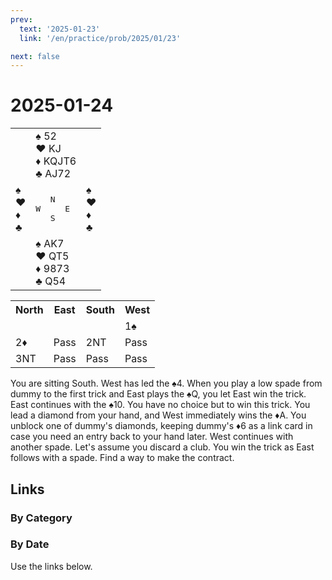 ```yaml
---
prev:
  text: '2025-01-23'
  link: '/en/practice/prob/2025/01/23'

next: false
---
```


# 2025-01-24

<table class="deal">
	<tr>
		<td></td>
		<td>♠ 52<br>♥ KJ<br>♦ KQJT6<br>♣ AJ72</td>
		<td></td>
	</tr>
	<tr>
		<td>♠ <br>♥ <br>♦ <br>♣ </td>
		<td><pre>   N<br>W     E<br>   S</pre></td>
		<td>♠ <br>♥ <br>♦ <br>♣ </td>
	</tr>
	<tr>
		<td></td>
		<td>♠ AK7<br>♥ QT5<br>♦ 9873<br>♣ Q54</td>
		<td></td>
	</tr>
</table>

<table class="auction">
	<tr>
		<th>North</th>
		<th>East</th>
		<th>South</th>
		<th>West</th>
	</tr>
	<tr>
		<td></td>
		<td></td>
		<td></td>
		<td>1♠</td>
	</tr>
	<tr>
		<td>2♦</td>
		<td>Pass</td>
		<td>2NT</td>
		<td>Pass</td>
	</tr>
	<tr>
		<td>3NT</td>
		<td>Pass</td>
		<td>Pass</td>
		<td>Pass</td>
	</tr>
</table>

You are sitting South. West has led the ♠4. When you play a low spade from dummy to the first trick and East plays the ♠Q, you let East win the trick. East continues with the ♠10. You have no choice but to win this trick. You lead a diamond from your hand, and West immediately wins the ♦A. You unblock one of dummy's diamonds, keeping dummy's ♦6 as a link card in case you need an entry back to your hand later. West continues with another spade. Let's assume you discard a club. You win the trick as East follows with a spade. Find a way to make the contract.

## Links

[<Badge type="tip" text="Check Solution"/>](/en/learning/prob/2025/01/24)

### By Category

[<Badge type="tip" text="<--"/>](/en/practice/prob/2025/01/23)
[<Badge type="tip" text="Calendar"/>](/en/practice/calendar/2025/01)
[<Badge type="info" text="-->"/>](/en/practice/prob/2025/01/24#links)

### By Date

Use the links below.